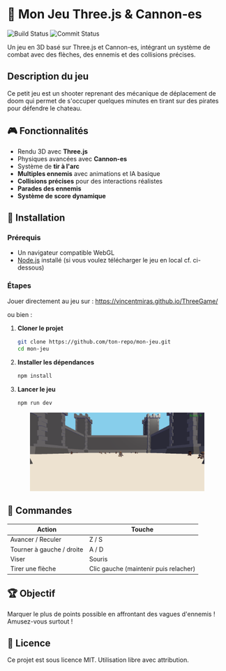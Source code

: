 # 🏹 Mon Jeu Three.js & Cannon-es
![Build Status](https://github.com/VincentMiras/Threegame/actions/workflows/deploy.yml/badge.svg?branch=main)
![Commit Status](https://img.shields.io/github/commit-activity/t/VincentMiras/ThreeGame?)


Un jeu en 3D basé sur Three.js et Cannon-es, intégrant un système de combat avec des flèches, des ennemis et des collisions précises.

## Description du jeu

Ce petit jeu est un shooter reprenant des mécanique de déplacement de doom qui permet de s'occuper quelques minutes en tirant sur des pirates pour défendre le chateau.

## 🎮 Fonctionnalités
- Rendu 3D avec **Three.js**
- Physiques avancées avec **Cannon-es**
- Système de **tir à l'arc**
- **Multiples ennemis** avec animations et IA basique
- **Collisions précises** pour des interactions réalistes
- **Parades des ennemis** 
- **Système de score dynamique**

## 🚀 Installation

### Prérequis
- Un navigateur compatible WebGL
- [Node.js](https://nodejs.org/) installé (si vous voulez télécharger le jeu en local cf. ci-dessous) 

### Étapes
Jouer directement au jeu sur :
                  https://vincentmiras.github.io/ThreeGame/

ou bien :
1. **Cloner le projet**
   ```sh
   git clone https://github.com/ton-repo/mon-jeu.git
   cd mon-jeu
   ```
2. **Installer les dépendances**
   ```sh
   npm install
   ```
3. **Lancer le jeu**
   ```sh
   npm run dev
   ```

<p align="center">
    <img src="public/screen.PNG" alt="baniere Logo" width="400"/>
</p>

## 🎯 Commandes
| Action            | Touche |
|------------------|--------|
| Avancer / Reculer      | Z / S |
| Tourner à gauche / droite      | A / D |
| Viser           | Souris |
| Tirer une flèche | Clic gauche (maintenir puis relacher)|

## 🏆 Objectif
Marquer le plus de points possible en affrontant des vagues d'ennemis !
Amusez-vous surtout !


## 📜 Licence
Ce projet est sous licence MIT. Utilisation libre avec attribution.



